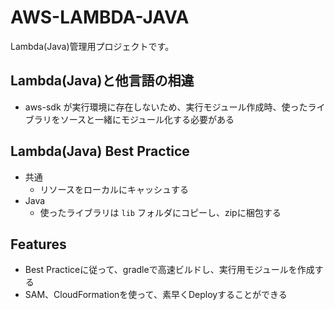 # AWS-LAMBDA-JAVA
Lambda(Java)管理用プロジェクトです。

## Lambda(Java)と他言語の相違
* aws-sdk が実行環境に存在しないため、実行モジュール作成時、使ったライブラリをソースと一緒にモジュール化する必要がある

## Lambda(Java) Best Practice
* 共通
  * リソースをローカルにキャッシュする
* Java
  * 使ったライブラリは `lib` フォルダにコピーし、zipに梱包する

## Features
* Best Practiceに従って、gradleで高速ビルドし、実行用モジュールを作成する
* SAM、CloudFormationを使って、素早くDeployすることができる
